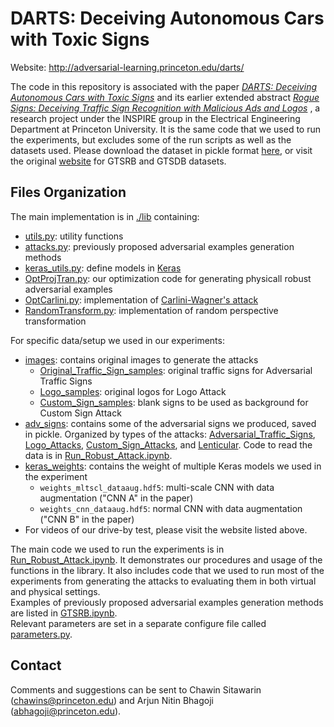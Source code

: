 # DARTS: Deceiving Autonomous Cars with Toxic Signs

Website: http://adversarial-learning.princeton.edu/darts/

The code in this repository is associated with the paper _[DARTS: Deceiving Autonomous Cars with Toxic Signs](https://arxiv.org/abs/1802.06430)_  and its earlier extended abstract _[Rogue Signs: Deceiving Traffic Sign Recognition with Malicious Ads and Logos](https://arxiv.org/pdf/1801.02780.pdf)_ , a research project under the INSPIRE group in the Electrical Engineering Department at Princeton University. It is the same code that we used to run the experiments, but excludes some of the run scripts as well as the datasets used. Please download the dataset in pickle format [here](https://d17h27t6h515a5.cloudfront.net/topher/2016/November/581faac4_traffic-signs-data/traffic-signs-data.zip), or visit the original [website](http://benchmark.ini.rub.de/?section=home&subsection=news) for GTSRB and GTSDB datasets.  

## Files Organization
The main implementation is in [./lib](./lib) containing:
- [utils.py](./lib/utils.py): utility functions
- [attacks.py](./lib/attacks.py): previously proposed adversarial examples generation methods
- [keras_utils.py](./lib/keras_utils.py): define models in [Keras](https://keras.io/)
- [OptProjTran.py](./lib/OptProjTran.py): our optimization code for generating physicall robust adversarial examples
- [OptCarlini.py](./lib/OptCarlini.py): implementation of [Carlini-Wagner's attack](https://arxiv.org/abs/1608.04644)
- [RandomTransform.py](./lib/RandomTransform.py): implementation of random perspective transformation

For specific data/setup we used in our experiments:
- [images](./images): contains original images to generate the attacks 
  - [Original_Traffic_Sign_samples](./images/Original_Traffic_Sign_samples): original traffic signs for Adversarial Traffic Signs
  - [Logo_samples](./images/Logo_samples): original logos for Logo Attack
  - [Custom_Sign_samples](./images/Custom_Sign_samples): blank signs to be used as background for Custom Sign Attack
- [adv_signs](./adv_signs): contains some of the adversarial signs we produced, saved in pickle. Organized by types of the attacks: [Adversarial_Traffic_Signs](./adv_signs/Adversarial_Traffic_Signs), [Logo_Attacks](./adv_signs/Logo_Attacks), [Custom_Sign_Attacks](./adv_signs/Custom_Sign_Attacks), and [Lenticular](./adv_signs/Lenticular). Code to read the data is in [Run_Robust_Attack.ipynb](./Run_Robust_Attack.ipynb).
- [keras_weights](./keras_weights): contains the weight of multiple Keras models we used in the experiment
  - `weights_mltscl_dataaug.hdf5`: multi-scale CNN with data augmentation ("CNN A" in the paper)
  - `weights_cnn_dataaug.hdf5`: normal CNN with data augmentation ("CNN B" in the paper)
- For videos of our drive-by test, please visit the website listed above.

The main code we used to run the experiments is in [Run_Robust_Attack.ipynb](./Run_Robust_Attack.ipynb). It demonstrates our procedures and usage of the functions in the library. It also includes code that we used to run most of the experiments from generating the attacks to evaluating them in both virtual and physical settings.   
Examples of previously proposed adversarial examples generation methods are listed in [GTSRB.ipynb](./GTSRB.ipynb).  
Relevant parameters are set in a separate configure file called [parameters.py](./parameters.py).

## Contact
Comments and suggestions can be sent to Chawin Sitawarin (<chawins@princeton.edu>) and Arjun Nitin Bhagoji (<abhagoji@princeton.edu>).
